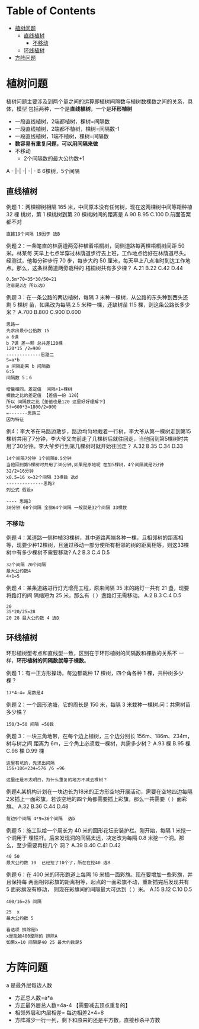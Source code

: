 # Table of Contents

* [植树问题](#植树问题)
  * [直线植树](#直线植树)
    * [不移动](#不移动)
  * [环线植树](#环线植树)
* [方阵问题](#方阵问题)




# 植树问题

植树问题主要涉及到两个量之间的运算即植树间隔数与植树数棵数之间的关系，具体，模型 包括两种，一个是**直线植树**，一个是**环形植树**

+ 一段直线植树，2端都植树，棵树=间隔数
+ 一段直线植树，2端都不植树，棵树=间隔数-1
+ 一段直线植树，1端不植树，棵树=间隔数
+ **数容易有重复问题，可以用间隔来做**
+ 不移动
  + 2个间隔数的最大公约数+1 



A - |-| -| -| - B  6棵树，5个间隔

## 直线植树

例题 1：两棵柳树相隔 165 米，中间原本没有任何树，现在这两棵树中间等距种植 32 棵 桃树，第 1 棵桃树到第 20 棵桃树间的距离是  A.90  B.95  C.100  D.前面答案都不对

```
直接19个间隔 19因子 选B
```

例题 2：一条笔直的林荫道两旁种植着梧桐树，同侧道路每两棵梧桐树间距 50 米。林某每 天早上七点半穿过林荫道步行去上班，工作地点恰好在林荫道尽头。经测试，他每分钟步行 70 步，每步大约 50 厘米，每天早上八点准时到达工作地点。那么，这条林荫道两旁栽种的 梧桐树共有多少棵？ A.21  B.22  C.42  D.44

```
0.5m*70=35*30/50=21
注意是2边 所以选D
```

例题 3：在一条公路的两边植树，每隔 3 米种一棵树，从公路的东头种到西头还剩 5 棵树 苗，如果改为每隔 2.5 米种一棵，还缺树苗 115 棵，则这条公路长多少米？  A.700  B.800  C.900  D.600

```
思路一
先求出最小公倍数 15
a 6课
b 7课 差一颗 总共差120棵 
120*15 /2=900
-------------思路二
S=a*b
a 间隔距离 b 间隔数
6:5
间隔数 5；6  

增量相同，差定值  间隔+1=棵树
棵数之比的差定值 【差值一份 120】
所以 间隔数之比【差值也是120 这里好好理解下】
5f=600*3=1800/2=900
=-------思路三
因为特征

```

例4：李大爷在马路边散步，路边均匀地栽着一行树，李大爷从第一棵树走到第15棵树共用了7分钟，李大爷又向前走了几棵树后就往回走，当他回到第5棵树时共用了30分钟。李大爷步行到第几棵树时就开始往回走？ A.32                    B.35                  C.34                     D.33

```
14个间隔7分钟 1个间隔0.5分钟
当他回到第5棵树时共用了30分钟,如果是原地呢 在加5棵树，4个间隔就是2分钟
32/2=16分钟
x0.5=16 x=32个间隔 33棵数 选d
--------------思路2
列公式 假设x 

---- 思路3
30分钟 60个间隔 全部64个间隔 一般就是32个间隔 33棵数
```



### 不移动

例题 4：某道路一侧种植33棵树，其中道路两端各种一棵，且相邻树的距离相等，现要少种12棵树，且通过移动一部分使所有相邻的树的距离相等，则这33棵树中有多少棵树不需要移动? A.2                                                                                             B.3                           C.4  D.5  

```
32个间隔 20个间隔
最大公约数4
4+1=5
```

例题 4：某条道路进行灯光增亮工程，原来间隔 35 米的路灯一共有 21 盏，现要将路灯的间 隔缩短为 25 米，那么有（ ）盏路灯无需移动。  A.2  B.3  C.4  D.5

```
20
35*20/25=28 
20 28 最大公约数 4 选D
```



## 环线植树

环形植树型考点和直线型一致，区别在于环形植树的间隔数和棵数的关系不 一样，**环形植树的间隔数就等于棵数**。

例题 1：有一正方形操场，每边都栽种 17 棵树，四个角各种 1 棵，共种树多少棵？

```
17*4-4= 尾数是4
```

 例题 2：一个圆形池塘，它的周长是 150 米，每隔 3 米栽种一棵树.问：共需树苗多少株？

```
150/3=50 间隔 =50数
```

例题 3：一块三角地带，在每个边上植树，三个边分别长 156m、186m、234m，树与树之间 距离为 6m，三个角上必须栽一棵树，共需多少树？  A.93 棵  B.95 棵  C.96 棵  D.99 棵

```
这里有坑的，先求出间隔 
156+186+234=576 /6 =96

这里还是不太明白，为什么重复的地方不减去棵树？
```

例题4.某机构计划在一块边长为18米的正方形空地开展活动，需要在空地四边每隔2米插上一面彩旗，若该空地的四个角都需要插上彩旗，那么一共需要（ ）面彩旗。  A.32  B.36  C.44  D.48

```
每边9个间隔 4*9=36个间隔  选b
```

例题 5：施工队给一个周长为 40 米的圆形花坛安装护栏。刚开始，每隔 1 米挖一个洞用于 埋栏杆。后来发现洞的间隔太远，决定改为每隔 0.8 米挖一个洞。那么，至少需要再挖几个 洞？ A.39  B.40  C.41  D.42

```
40 50 
最大公约数 10  已经挖了10个了，所在在挖40 选B
```

例题 6：在 400 米的环形跑道上每隔 16 米插一面彩旗。现在要增加一些彩旗，并且保持每 两面相邻彩旗的距离相等，起点的一面彩旗不动，重新插完后发现共有 5 面彩旗没有移动， 则现在彩旗间的间隔最大可达到（ ）米。  A.15  B.12  C.10  D.5

```
400/16=25 间隔

25  x
最大公约数 5  

看选项 排除是b
x是能被400整除的 排除A
如果x=10 间隔是40 25 最大约数是5 
```



# 方阵问题



a 是最外层每边人数

+ 方正总人数=a*a
+ 方正最外层总人数=4a-4  【需要减去顶点重复的】
+ 相邻外层和内层相差= 每边相差2*4=8
+ 方阵减少一行一列，剩下和原来的还是平方数，直接秒杀平方数

